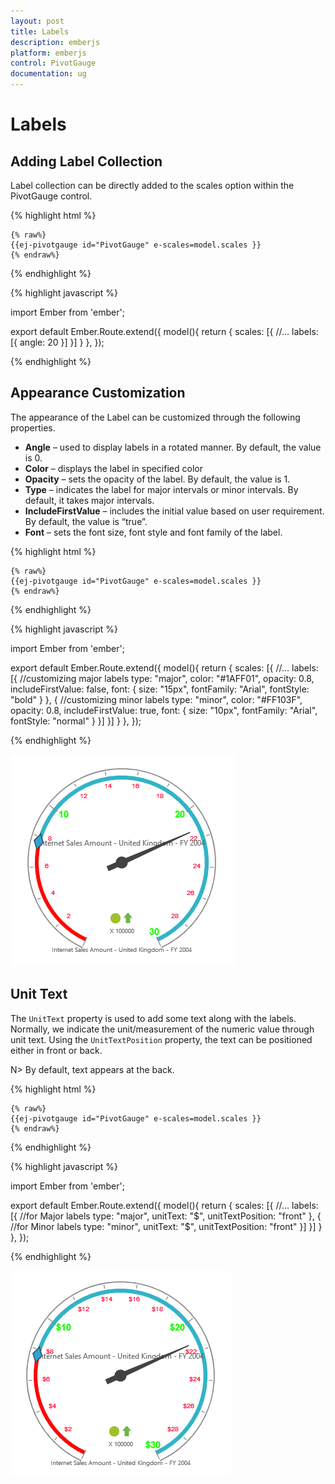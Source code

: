 ```yaml
---
layout: post
title: Labels
description: emberjs 
platform: emberjs
control: PivotGauge
documentation: ug
---
```


# Labels

## Adding Label Collection

Label collection can be directly added to the scales option within the PivotGauge control.

{% highlight html %}

	{% raw%}
	{{ej-pivotgauge id="PivotGauge" e-scales=model.scales }}
    {% endraw%}

{% endhighlight %}

{% highlight javascript %}

import Ember from 'ember';

export default Ember.Route.extend({
   model(){
    return {
            scales: [{
            //...
            labels: [{
                angle: 20
            }]
        }]
        }
    },
});
    
{% endhighlight %}

## Appearance Customization

The appearance of the Label can be customized through the following properties.

* **Angle** – used to display labels in a rotated manner.  By default, the value is 0.
* **Color** – displays the label in specified color
* **Opacity** – sets the opacity of the label. By default, the value is 1.
* **Type** – indicates the label for major intervals or minor intervals.  By default, it takes major intervals.
* **IncludeFirstValue** – includes the initial value based on user requirement.  By default, the value is “true”.
* **Font** – sets the font size, font style and font family of the label.

{% highlight html %}

	{% raw%}
	{{ej-pivotgauge id="PivotGauge" e-scales=model.scales }}
    {% endraw%}

{% endhighlight %}

{% highlight javascript %}

import Ember from 'ember';

export default Ember.Route.extend({
   model(){
    return {
                    scales: [{
                        //...
                        labels: [{
                            //customizing major labels
                            type: "major",
                            color: "#1AFF01",
                            opacity: 0.8,
                            includeFirstValue: false,
                            font: {
                                size: "15px",
                                fontFamily: "Arial",
                                fontStyle: "bold"
                            }
                        }, 
                        {
                            //customizing minor labels
                            type: "minor",
                            color: "#FF103F",
                            opacity: 0.8,
                            includeFirstValue: true,
                            font: {
                                size: "10px",
                                fontFamily: "Arial",
                                fontStyle: "normal"
                            }
                        }]
                    }]
        }
    },
});
    
{% endhighlight %}

![](Labels_images/AppearanceCustomization.png) 


## Unit Text

The `UnitText` property is used to add some text along with the labels. Normally, we indicate the unit/measurement of the numeric value through unit text. Using the `UnitTextPosition` property, the text can be positioned either in front or back.

N> By default, text appears at the back.

{% highlight html %}

	{% raw%}
	{{ej-pivotgauge id="PivotGauge" e-scales=model.scales }}
    {% endraw%}

{% endhighlight %}

{% highlight javascript %}

import Ember from 'ember';

export default Ember.Route.extend({
   model(){
    return {
                   scales: [{
                        //...
                        labels: [{
                            //for Major labels
                            type: "major",
                            unitText: "$",
                            unitTextPosition: "front"
                        }, 
                        {
                            //for Minor labels
                            type: "minor",
                            unitText: "$",
                            unitTextPosition: "front"
                        }]
                    }]
        }
    },
});
    
{% endhighlight %}

![](Labels_images/UnitText.png) 


